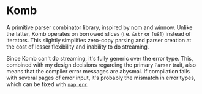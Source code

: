 # Komb

A primitive parser combinator library, inspired by [nom] and [winnow].
Unlike the latter, Komb operates on borrowed slices (i.e. `&str` or
`[u8]`) instead of iterators.  This slightly simplifies zero-copy
parsing and parser creation at the cost of lesser flexibility and
inability to do streaming.

Since Komb can't do streaming, it's fully generic over the error type.
This, combined with my design decisions regarding the primary `Parser`
trait, also means that the compiler error messages are abysmal.  If
compilation fails with several pages of error input, it's probably the
mismatch in error types, which can be fixed with [`map_err`].


[nom]: https://lib.rs/crates/nom
[winnow]: https://lib.rs/crates/winnow
[`map_err`]: khttps://docs.rs/komb/*/komb/trait.Parser.html#method.map_err
